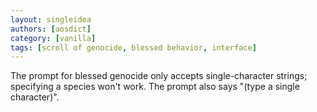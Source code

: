 ```yaml
---
layout: singleidea
authors: [aosdict]
category: [vanilla]
tags: [scroll of genocide, blessed behavior, interface]
---
```

The prompt for blessed genocide only accepts single-character strings; specifying a species won't work. The prompt also says "(type a single character)".
